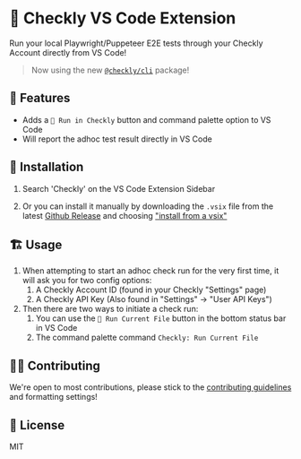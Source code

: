 # 🦝 Checkly VS Code Extension

Run your local Playwright/Puppeteer E2E tests through your Checkly Account directly from VS Code!

> Now using the new [`@checkly/cli`](https://github.com/checkly/checkly-cli) package!

## 📱 Features

- Adds a `🦝 Run in Checkly` button and command palette option to VS Code
- Will report the adhoc test result directly in VS Code

## 📌 Installation

1. Search 'Checkly' on the VS Code Extension Sidebar

2. Or you can install it manually by downloading the `.vsix` file from the latest [Github Release](https://github.com/ndom91/checkly-vscode/releases) and choosing ["install from a vsix"](https://code.visualstudio.com/docs/editor/extension-marketplace#_install-from-a-vsix)

## 🏗️ Usage

1. When attempting to start an adhoc check run for the very first time, it will ask you for two config options:
   1. A Checkly Account ID (found in your Checkly "Settings" page)
   2. A Checkly API Key (Also found in "Settings" -> "User API Keys")
2. Then there are two ways to initiate a check run:
   1. You can use the `🦝 Run Current File` button in the bottom status bar in VS Code
   2. The command palette command `Checkly: Run Current File`

## 🏋️‍♀️ Contributing

We're open to most contributions, please stick to the [contributing guidelines]() and formatting settings!

## 📝 License

MIT
